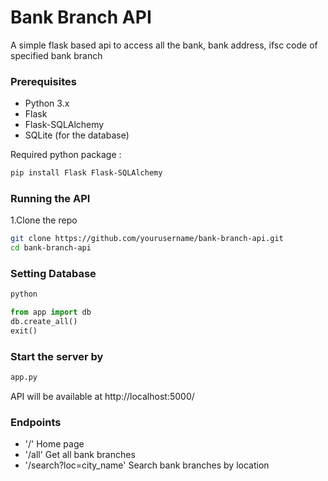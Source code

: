 # Bank Branch API
A simple flask based api to access all the bank, bank address, ifsc code of specified bank branch

### Prerequisites
- Python 3.x
- Flask
- Flask-SQLAlchemy
- SQLite (for the database)

Required python package :
```bash
pip install Flask Flask-SQLAlchemy
```
### Running the API
1.Clone the repo
```bash
git clone https://github.com/yourusername/bank-branch-api.git
cd bank-branch-api
```

### Setting Database
```bash
python
```
```python
from app import db
db.create_all()
exit()
```
### Start the server by 
```python
app.py
```
API will be available at http://localhost:5000/

### Endpoints
- '/' Home page
- '/all' Get all bank branches
- '/search?loc=city_name' Search bank branches by location


